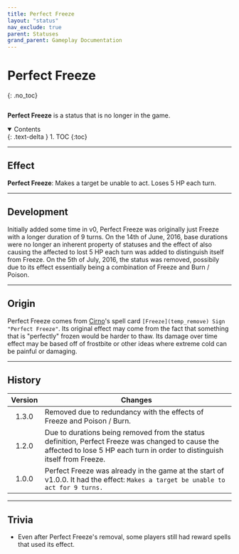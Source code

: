 ```yaml
---
title: Perfect Freeze
layout: "status"
nav_exclude: true
parent: Statuses
grand_parent: Gameplay Documentation
---
```


# Perfect Freeze
{: .no_toc}

<div class="row">
<div class="column content" markdown="1">

**Perfect Freeze** is a status that is no longer in the game.

</div>
<div class="column toc" markdown="1">
<details open markdown="block">
<summary>
Contents
</summary>
{: .text-delta }
1. TOC
{:toc}
</details>
</div>
</div> 

---

## Effect

**Perfect Freeze**: Makes a target be unable to act. Loses 5 HP each turn.

---

## Development

Initially added some time in v0, Perfect Freeze was originally just Freeze with a longer duration of 9 turns. On the 14th of June, 2016, base durations were no longer an inherent property of statuses and the effect of also causing the affected to lost 5 HP each turn was added to distinguish itself from Freeze. On the 5th of July, 2016, the status was removed, possibily due to its effect essentially being a combination of Freeze and Burn / Poison.

---

## Origin

Perfect Freeze comes from [Cirno](https://en.touhouwiki.net/wiki/Cirno)'s spell card `[Freeze](temp_remove) Sign "Perfect Freeze"`. Its original effect may come from the fact that something that is "perfectly" frozen would be harder to thaw. Its damage over time effect may be based off of frostbite or other ideas where extreme cold can be painful or damaging.

---

## History

| Version | Changes |
| :---: | --- |
| 1.3.0 | Removed due to redundancy with the effects of Freeze and Poison / Burn. |
| 1.2.0 | Due to durations being removed from the status definition, Perfect Freeze was changed to cause the affected to lose 5 HP each turn in order to distinguish itself from Freeze. |
| 1.0.0 | Perfect Freeze was already in the game at the start of v1.0.0. It had the effect: `Makes a target be unable to act for 9 turns.` |

---

## Trivia

- Even after Perfect Freeze's removal, some players still had reward spells that used its effect.